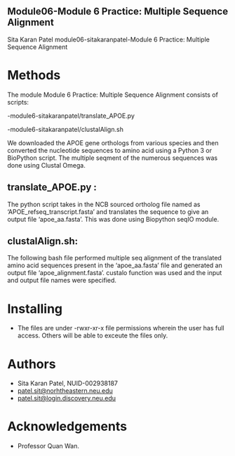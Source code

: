## Module06-Module 6 Practice: Multiple Sequence Alignment 
Sita Karan Patel module06-sitakaranpatel-Module 6 Practice: Multiple Sequence Alignment 

# Methods
The module Module 6 Practice: Multiple Sequence Alignment  consists of scripts:

-module6-sitakaranpatel/translate_APOE.py

-module6-sitakaranpatel/clustalAlign.sh

We downloaded the APOE gene orthologs from various species and then converted the nucleotide sequences to amino acid using a Python 3 or BioPython script. The multiple seqment of the numerous sequences was done using Clustal Omega.

## translate_APOE.py : 
The python script takes in the NCB sourced ortholog file named as ‘APOE_refseq_transcript.fasta’ and translates the sequence to give an output file ‘apoe_aa.fasta’.  This was done using Biopython seqIO module.

## clustalAlign.sh: 
The following bash file performed multiple seq alignment of the translated amino acid sequences present in the 
‘apoe_aa.fasta’ file and generated an output file ‘apoe_alignment.fasta’. custalo function was used and the input and output file names were specified. 


# Installing
* The files are under -rwxr-xr-x file permissions wherein the user has full access. Others will be able to exceute the files only.

# Authors
* Sita Karan Patel, NUID-002938187
* patel.sit@norhtheastern.neu.edu
* patel.sit@login.discovery.neu.edu

# Acknowledgements
* Professor Quan Wan.

